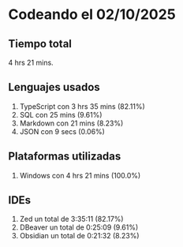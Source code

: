 # Codeando el 02/10/2025

## Tiempo total
4 hrs 21 mins.

## Lenguajes usados
1. TypeScript con 3 hrs 35 mins (82.11%)
1. SQL con 25 mins (9.61%)
1. Markdown con 21 mins (8.23%)
1. JSON con 9 secs (0.06%)

## Plataformas utilizadas
1. Windows con 4 hrs 21 mins (100.0%)

## IDEs
1. Zed un total de 3:35:11 (82.17%)
1. DBeaver un total de 0:25:09 (9.61%)
1. Obsidian un total de 0:21:32 (8.23%)
